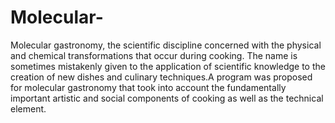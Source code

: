 # Molecular-
Molecular gastronomy, the scientific discipline concerned with the physical and chemical transformations that occur during cooking. The name is sometimes mistakenly given to the application of scientific knowledge to the creation of new dishes and culinary techniques.A program was proposed for molecular gastronomy that took into account the fundamentally important artistic and social components of cooking as well as the technical element.
